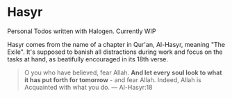 # Hasyr
Personal Todos written with Halogen. Currently WIP

Hasyr comes from the name of a chapter in Qur'an, Al-Hasyr, meaning "The Exile". It's supposed to banish all distractions during work and focus on the tasks at hand, as beatifully encouraged in its 18th verse.

> O you who have believed, fear Allah. **And let every soul look to what it has put forth for tomorrow** - and fear Allah. Indeed, Allah is Acquainted with what you do. &mdash; Al-Hasyr:18
